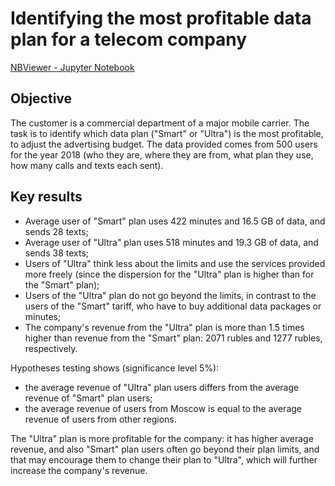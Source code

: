# Identifying the most profitable data plan for a telecom company

[NBViewer - Jupyter Notebook](https://nbviewer.org/github/plgesha/data-analyst-professional-training-course-projects/blob/master/Identifying%20the%20most%20profitable%20data%20plan%20for%20a%20telecom%20company/Identifying%20the%20most%20profitable%20data%20plan%20for%20a%20telecom%20company.ipynb)

## Objective

The customer is a commercial department of a major mobile carrier. The task is to identify which data plan ("Smart" or "Ultra") is the most profitable, to adjust the advertising budget. The data provided comes from 500 users for the year 2018 (who they are, where they are from, what plan they use, how many calls and texts each sent).
 
## Key results
* Average user of "Smart" plan uses 422 minutes and 16.5 GB of data, and sends 28 texts;
* Average user of "Ultra" plan uses 518 minutes and 19.3 GB of data, and sends 38 texts;
* Users of "Ultra" think less about the limits and use the services provided more freely (since the dispersion for the "Ultra" plan is higher than for the "Smart" plan);
* Users of the "Ultra" plan do not go beyond the limits, in contrast to the users of the "Smart" tariff, who have to buy additional data packages or minutes;
* The company's revenue from the "Ultra" plan is more than 1.5 times higher than revenue from the "Smart" plan: 2071 rubles and 1277 rubles, respectively.

Hypotheses testing shows (significance level 5%):
* the average revenue of "Ultra" plan users differs from the average revenue of "Smart" plan users;
* the average revenue of users from Moscow is equal to the average revenue of users from other regions.

The "Ultra" plan is more profitable for the company: it has higher average revenue, and also "Smart" plan users often go beyond their plan limits, and that may encourage them to change their plan to "Ultra", which will further increase the company's revenue.
